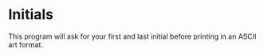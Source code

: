 # Initials
This program will ask for your first and last initial before printing in an ASCII art format.
